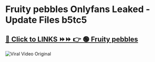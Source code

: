 
 # Fruity pebbles Onlyfans Leaked - Update Files b5tc5

## <h2><a href="https://clipsfans.com/Fruity_pebbles&ref=git">🔗 Click to LINKS ⏩⏩ 👉 🟢 Fruity pebbles </a></h2>

<a href="https://clipsfans.com/Fruity_pebbles&ref=git" rel="nofollow" data-target="animated-image.originalLink"><img src="https://i.ibb.co.com/xMMVF88/686577567.gif" alt="Viral Video Original" style="max-width: 100%; display: inline-block;" data-target="animated-image.originalImage"></a>

